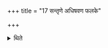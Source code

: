 +++
title = "17 सन्तृणे अधिषवण फलके"

+++

<details><summary>थिते</summary>

सन्तृणे अधिषवण फलके भवतः १७
</details>
